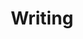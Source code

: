 ---
title: "Writing"
description: "Blog posts, technical write-ups and opinions."
listing:
  type: default
  sort: "date desc"
  categories: cloud
---